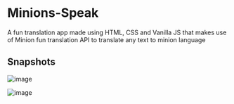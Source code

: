# Minions-Speak
 A fun translation app made using HTML, CSS and Vanilla JS that makes use of Minion fun translation API to translate any text to minion language
 
 ## Snapshots
 
![image](https://user-images.githubusercontent.com/70498020/188763392-c257f68d-491b-4189-b1c9-00658d59aa2e.png)
 
![image](https://user-images.githubusercontent.com/70498020/188763351-39efa3d7-3a64-40d3-a03e-faacb11c791b.png)

